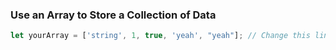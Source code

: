 ### Use an Array to Store a Collection of Data
```js
let yourArray = ['string', 1, true, 'yeah', "yeah"]; // Change this line
```
